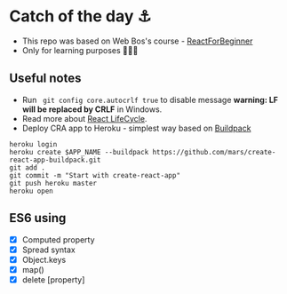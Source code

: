 # Catch of the day ⚓️

- This repo was based on Web Bos's course - [ReactForBeginner](https://reactforbeginners.com/)
- Only for learning purposes 🙏🏻📒

## Useful notes

- Run ` git config core.autocrlf true` to disable message **warning: LF will be replaced by CRLF** in Windows.
- Read more about [React LifeCycle](https://reactjs.org/docs/state-and-lifecycle.html).
- Deploy CRA app to Heroku - simplest way based on [Buildpack](https://github.com/mars/create-react-app-buildpack)
```
heroku login
heroku create $APP_NAME --buildpack https://github.com/mars/create-react-app-buildpack.git
git add .
git commit -m "Start with create-react-app"
git push heroku master
heroku open
```

## ES6 using

- [x] Computed property
- [x] Spread syntax
- [x] Object.keys
- [x] map()
- [x] delete [property]

